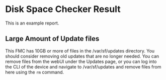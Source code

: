 # Disk Space Checker Result
This is an example report.

## Large Amount of Update files
This FMC has 10GB or more of files in the /var/sf/updates directory. You should consider removing old updates that are no longer needed.
You can remove files from the webUI under the Updates page, or you can log into the CLI of the device and navigate to /var/sf/updates and remove files from here using the `rm` command.
